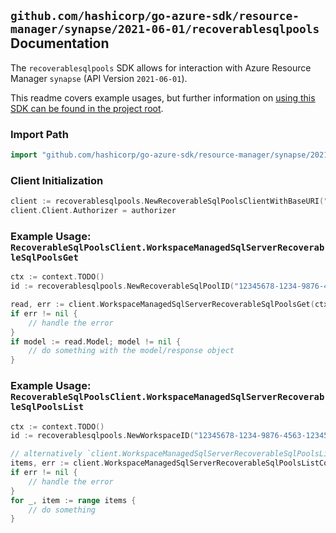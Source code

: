 
## `github.com/hashicorp/go-azure-sdk/resource-manager/synapse/2021-06-01/recoverablesqlpools` Documentation

The `recoverablesqlpools` SDK allows for interaction with Azure Resource Manager `synapse` (API Version `2021-06-01`).

This readme covers example usages, but further information on [using this SDK can be found in the project root](https://github.com/hashicorp/go-azure-sdk/tree/main/docs).

### Import Path

```go
import "github.com/hashicorp/go-azure-sdk/resource-manager/synapse/2021-06-01/recoverablesqlpools"
```


### Client Initialization

```go
client := recoverablesqlpools.NewRecoverableSqlPoolsClientWithBaseURI("https://management.azure.com")
client.Client.Authorizer = authorizer
```


### Example Usage: `RecoverableSqlPoolsClient.WorkspaceManagedSqlServerRecoverableSqlPoolsGet`

```go
ctx := context.TODO()
id := recoverablesqlpools.NewRecoverableSqlPoolID("12345678-1234-9876-4563-123456789012", "example-resource-group", "workspaceName", "recoverableSqlPoolName")

read, err := client.WorkspaceManagedSqlServerRecoverableSqlPoolsGet(ctx, id)
if err != nil {
	// handle the error
}
if model := read.Model; model != nil {
	// do something with the model/response object
}
```


### Example Usage: `RecoverableSqlPoolsClient.WorkspaceManagedSqlServerRecoverableSqlPoolsList`

```go
ctx := context.TODO()
id := recoverablesqlpools.NewWorkspaceID("12345678-1234-9876-4563-123456789012", "example-resource-group", "workspaceName")

// alternatively `client.WorkspaceManagedSqlServerRecoverableSqlPoolsList(ctx, id)` can be used to do batched pagination
items, err := client.WorkspaceManagedSqlServerRecoverableSqlPoolsListComplete(ctx, id)
if err != nil {
	// handle the error
}
for _, item := range items {
	// do something
}
```
